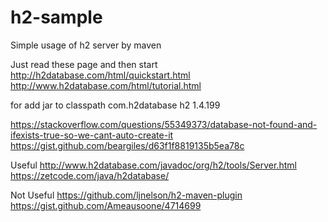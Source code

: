 # h2-sample
Simple usage of h2 server by maven

Just read these page and then start
http://h2database.com/html/quickstart.html
http://www.h2database.com/html/tutorial.html

for add jar to classpath
		<dependency>
			<groupId>com.h2database</groupId>
			<artifactId>h2</artifactId>
			<version>1.4.199</version>
		</dependency>


https://stackoverflow.com/questions/55349373/database-not-found-and-ifexists-true-so-we-cant-auto-create-it
https://gist.github.com/beargiles/d63f1f8819135b5ea78c

Useful
http://www.h2database.com/javadoc/org/h2/tools/Server.html
https://zetcode.com/java/h2database/

Not Useful
https://github.com/ljnelson/h2-maven-plugin
https://gist.github.com/Ameausoone/4714699
